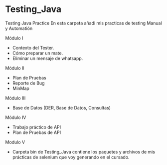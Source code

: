 # Testing_Java
Testing Java Practice
En esta carpeta añadi mis practicas de testing Manual y Automatión

Módulo I
-	Contexto del Tester.
-	Cómo preparar un mate.
-	Eliminar un mensaje de whatsapp.


Módulo II
-	Plan de Pruebas
-	Reporte de Bug
-	MinMap

Módulo III
-	Base de Datos (DER, Base de Datos, Consultas)

Módulo IV
-	Trabajo práctico de API
-	Plan de Pruebas de API

Modulo V
- Carpeta bin de Testing_Java contiene los paquetes y archivos de mis prácticas de selenium que voy generando en el cursado.  
